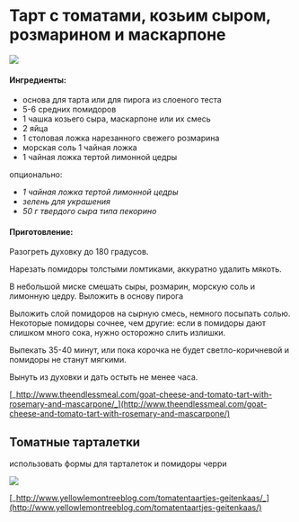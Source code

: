 # Тарт с томатами, козьим сыром, розмарином и маскарпоне

![](https://s-media-cache-ak0.pinimg.com/564x/40/fd/4e/40fd4e5bd7e9a877a786883f0db904ad.jpg)

#### Ингредиенты:

* основа для тарта или для пирога из слоеного теста
* 5-6 средних помидоров
* 1 чашка козьего сыра, маскарпоне или их смесь
* 2 яйца
* 1 столовая ложка нарезанного свежего розмарина
* морская соль 1 чайная ложка
* 1 чайная ложка тертой лимонной цедры

опционально:

* _1 чайная ложка тертой лимонной цедры_
* _зелень для украшения_
* _50 г твердого сыра типа пекорино_

#### Приготовление:

Разогреть духовку до 180 градусов.

Нарезать помидоры толстыми ломтиками, аккуратно удалить мякоть.

В небольшой миске смешать сыры, розмарин, морскую соль и лимонную цедру. Выложить в основу пирога

Выложить слой помидоров на сырную смесь, немного посыпать солью. Некоторые помидоры сочнее, чем другие: если в помидоры дают слишком много сока, нужно осторожно слить излишки.

Выпекать 35-40 минут, или пока корочка не будет светло-коричневой и помидоры не станут мягкими.

Вынуть из духовки и дать остыть не менее часа.

[_http://www.theendlessmeal.com/goat-cheese-and-tomato-tart-with-rosemary-and-mascarpone/_](http://www.theendlessmeal.com/goat-cheese-and-tomato-tart-with-rosemary-and-mascarpone/)

## Томатные тарталетки

использовать формы для тарталеток и помидоры черри

 ![](https://s-media-cache-ak0.pinimg.com/564x/78/60/8a/78608a807440e8b6c8d3340123d61eaf.jpg)

[_http://www.yellowlemontreeblog.com/tomatentaartjes-geitenkaas/_](http://www.yellowlemontreeblog.com/tomatentaartjes-geitenkaas/)

